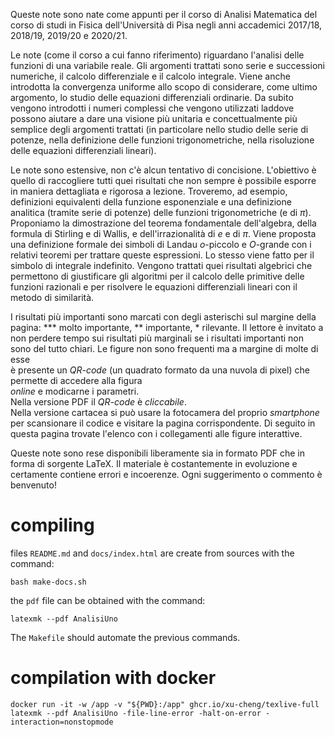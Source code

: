 
Queste note sono nate come appunti per il corso di Analisi Matematica 
del corso di studi in Fisica dell'Università 
di Pisa negli anni accademici 2017/18, 2018/19, 2019/20 e 2020/21. 
 
Le note (come il corso a cui fanno riferimento) 
riguardano l'analisi delle funzioni di una variabile 
reale. 
Gli argomenti trattati sono serie e successioni numeriche, 
il calcolo differenziale e il calcolo integrale. 
Viene anche introdotta la convergenza uniforme allo scopo di considerare, 
come ultimo argomento, lo studio delle equazioni differenziali ordinarie. 
Da subito vengono introdotti i numeri complessi che vengono utilizzati 
laddove possono aiutare a dare una visione più unitaria e concettualmente 
più semplice degli argomenti trattati (in particolare nello studio delle serie 
di potenze, nella definizione delle funzioni trigonometriche, nella risoluzione delle equazioni differenziali lineari). 

Le note sono estensive, non c'è alcun tentativo di concisione. 
L'obiettivo è quello di raccogliere tutti quei risultati che non sempre è 
possibile esporre in maniera dettagliata e rigorosa a lezione. 
Troveremo, ad esempio, 
definizioni equivalenti della funzione esponenziale e una definizione 
analitica (tramite serie di potenze) 
delle funzioni trigonometriche (e di $\pi$). 
Proponiamo la dimostrazione del teorema fondamentale dell'algebra, 
della formula di Stirling e di Wallis, 
e dell'irrazionalità di $e$ e di $\pi$. 
Viene proposta una definizione formale dei simboli di Landau 
$o$-piccolo e $O$-grande con i relativi teoremi per trattare queste espressioni. 
Lo stesso viene fatto per il simbolo di integrale indefinito. 
Vengono trattati quei risultati algebrici che permettono di 
giustificare gli algoritmi per il calcolo delle primitive 
delle funzioni razionali e per risolvere le equazioni differenziali 
lineari con il metodo di similarità. 
 
I risultati più importanti sono marcati con degli asterischi sul margine 
della pagina: *** molto importante, ** importante, * rilevante. 
Il lettore è invitato a non perdere tempo sui risultati più marginali 
se i risultati importanti non sono del tutto chiari. 
Le figure non sono frequenti ma a margine di molte di esse  
è presente un *QR-code* (un quadrato formato da una nuvola di pixel) 
che permette di accedere alla figura  
*online* e modicarne i parametri.  
Nella versione PDF il *QR-code* è *cliccabile*.  
Nella versione cartacea si può usare la fotocamera del proprio 
*smartphone* per scansionare il codice e visitare la pagina corrispondente. 
Di seguito in questa pagina trovate l'elenco 
con i collegamenti alle figure interattive. 
 
Queste note sono rese disponibili liberamente sia in formato PDF che 
in forma di sorgente 
LaTeX. 
Il materiale è costantemente in evoluzione 
e certamente contiene errori e incoerenze. Ogni suggerimento o commento è 
benvenuto! 
# compiling 

files `README.md` and `docs/index.html` are create from sources with the command:

    bash make-docs.sh

the `pdf` file can be obtained with the command:

    latexmk --pdf AnalisiUno

The `Makefile` should automate the previous commands.

# compilation with docker

    docker run -it -w /app -v "${PWD}:/app" ghcr.io/xu-cheng/texlive-full latexmk --pdf AnalisiUno -file-line-error -halt-on-error -interaction=nonstopmode

